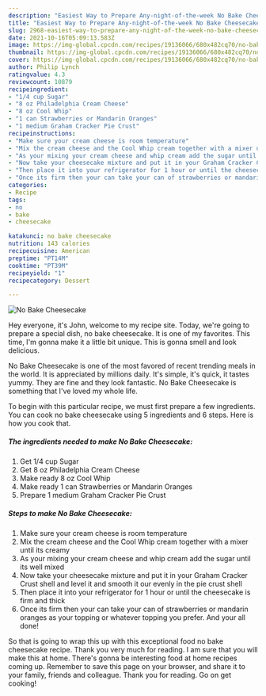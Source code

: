 ```yaml
---
description: "Easiest Way to Prepare Any-night-of-the-week No Bake Cheesecake"
title: "Easiest Way to Prepare Any-night-of-the-week No Bake Cheesecake"
slug: 2968-easiest-way-to-prepare-any-night-of-the-week-no-bake-cheesecake
date: 2021-10-16T05:09:13.583Z
image: https://img-global.cpcdn.com/recipes/19136066/680x482cq70/no-bake-cheesecake-recipe-main-photo.jpg
thumbnail: https://img-global.cpcdn.com/recipes/19136066/680x482cq70/no-bake-cheesecake-recipe-main-photo.jpg
cover: https://img-global.cpcdn.com/recipes/19136066/680x482cq70/no-bake-cheesecake-recipe-main-photo.jpg
author: Philip Lynch
ratingvalue: 4.3
reviewcount: 10879
recipeingredient:
- "1/4 cup Sugar"
- "8 oz Philadelphia Cream Cheese"
- "8 oz Cool Whip"
- "1 can Strawberries or Mandarin Oranges"
- "1 medium Graham Cracker Pie Crust"
recipeinstructions:
- "Make sure your cream cheese is room temperature"
- "Mix the cream cheese and the Cool Whip cream together with a mixer until its creamy"
- "As your mixing your cream cheese and whip cream add the sugar until its well mixed"
- "Now take your cheesecake mixture and put it in your Graham Cracker Crust shell and level it and smooth it our evenly in the pie crust shell"
- "Then place it into your refrigerator for 1 hour or until the cheesecake is firm and thick"
- "Once its firm then your can take your can of strawberries or mandarin oranges as your topping or whatever topping you prefer. And your all done!"
categories:
- Recipe
tags:
- no
- bake
- cheesecake

katakunci: no bake cheesecake 
nutrition: 143 calories
recipecuisine: American
preptime: "PT14M"
cooktime: "PT39M"
recipeyield: "1"
recipecategory: Dessert

---
```



![No Bake Cheesecake](https://img-global.cpcdn.com/recipes/19136066/680x482cq70/no-bake-cheesecake-recipe-main-photo.jpg)

Hey everyone, it's John, welcome to my recipe site. Today, we're going to prepare a special dish, no bake cheesecake. It is one of my favorites. This time, I'm gonna make it a little bit unique. This is gonna smell and look delicious.

No Bake Cheesecake is one of the most favored of recent trending meals in the world. It is appreciated by millions daily. It's simple, it's quick, it tastes yummy. They are fine and they look fantastic. No Bake Cheesecake is something that I've loved my whole life.




To begin with this particular recipe, we must first prepare a few ingredients. You can cook no bake cheesecake using 5 ingredients and 6 steps. Here is how you cook that.

<!--inarticleads1-->

##### The ingredients needed to make No Bake Cheesecake:

1. Get 1/4 cup Sugar
1. Get 8 oz Philadelphia Cream Cheese
1. Make ready 8 oz Cool Whip
1. Make ready 1 can Strawberries or Mandarin Oranges
1. Prepare 1 medium Graham Cracker Pie Crust




<!--inarticleads2-->

##### Steps to make No Bake Cheesecake:

1. Make sure your cream cheese is room temperature
1. Mix the cream cheese and the Cool Whip cream together with a mixer until its creamy
1. As your mixing your cream cheese and whip cream add the sugar until its well mixed
1. Now take your cheesecake mixture and put it in your Graham Cracker Crust shell and level it and smooth it our evenly in the pie crust shell
1. Then place it into your refrigerator for 1 hour or until the cheesecake is firm and thick
1. Once its firm then your can take your can of strawberries or mandarin oranges as your topping or whatever topping you prefer. And your all done!




So that is going to wrap this up with this exceptional food no bake cheesecake recipe. Thank you very much for reading. I am sure that you will make this at home. There's gonna be interesting food at home recipes coming up. Remember to save this page on your browser, and share it to your family, friends and colleague. Thank you for reading. Go on get cooking!
